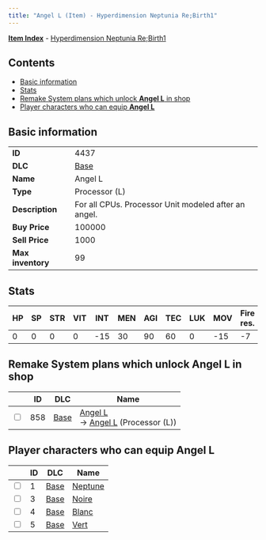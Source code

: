 ```yaml
---
title: "Angel L (Item) - Hyperdimension Neptunia Re;Birth1"
---
```


[**Item Index**](/neptunia/rb1/item/index.html) - [Hyperdimension Neptunia Re;Birth1](/neptunia/rb1)

## Contents

- [Basic information](#basic-information)
- [Stats](#stats)
- [Remake System plans which unlock **Angel L** in shop](#remake-system-plans-which-unlock-angel-l-in-shop)
- [Player characters who can equip **Angel L**](#player-characters-who-can-equip-angel-l)

## Basic information

|   |   |
| -- | -- |
| **ID** | 4437 |
| **DLC** | [Base](/neptunia/rb1/dlc/1-base.html) |
| **Name** | Angel L |
| **Type** | Processor (L) |
| **Description** | For all CPUs. Processor Unit modeled after an angel. |
| **Buy Price** | 100000 |
| **Sell Price** | 1000 |
| **Max inventory** | 99 |

## Stats

| HP | SP | STR | VIT | INT | MEN | AGI | TEC | LUK | MOV | Fire res. | Ice res. | Wind res. | Lightning res. |
| -- | -- | --- | --- | --- | --- | --- | --- | --- | --- | --------- | -------- | --------- | -------------- |
| 0 | 0 | 0 | 0 | -15 | 30 | 90 | 60 | 0 | -15 | -7 | 7 | 7 | -7 |

## Remake System plans which unlock **Angel L** in shop

|    | ID | DLC | Name |
| -- | -- | --- | ---- |
| <input type="checkbox" id="rb1-remake-1-858" class="trackbox" /> | 858 | [Base](/neptunia/rb1/dlc/1-base.html) | [Angel L](/neptunia/rb1/remake/1-858-angel-l.html)<br />→ [Angel L](/neptunia/rb1/item/1-4437-angel-l.html) (Processor (L)) |

## Player characters who can equip **Angel L**

|    | ID | DLC | Name |
| -- | -- | --- | ---- |
| <input type="checkbox" id="rb1-player-1-1" class="trackbox" /> | 1 | [Base](/neptunia/rb1/dlc/1-base.html) | [Neptune](/neptunia/rb1/player/1-1-neptune.html) |
| <input type="checkbox" id="rb1-player-1-3" class="trackbox" /> | 3 | [Base](/neptunia/rb1/dlc/1-base.html) | [Noire](/neptunia/rb1/player/1-3-noire.html) |
| <input type="checkbox" id="rb1-player-1-4" class="trackbox" /> | 4 | [Base](/neptunia/rb1/dlc/1-base.html) | [Blanc](/neptunia/rb1/player/1-4-blanc.html) |
| <input type="checkbox" id="rb1-player-1-5" class="trackbox" /> | 5 | [Base](/neptunia/rb1/dlc/1-base.html) | [Vert](/neptunia/rb1/player/1-5-vert.html) |